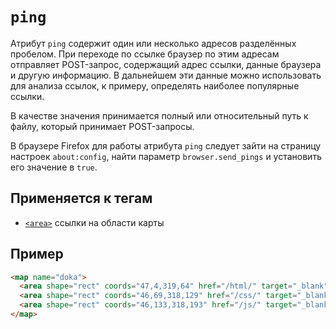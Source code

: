 # `ping`

Атрибут `ping` содержит один или несколько адресов разделённых пробелом. При переходе по ссылке браузер по этим адресам отправляет POST-запрос, содержащий адрес ссылки, данные браузера и другую информацию. В дальнейшем эти данные можно использовать для анализа ссылок, к примеру, определять наиболее популярные ссылки.

В качестве значения принимается полный или относительный путь к файлу, который принимает POST-запросы.

В браузере Firefox для работы атрибута `ping` следует зайти на страницу настроек `about:config`, найти параметр `browser.send_pings` и установить его значение в `true`.

## Применяется к тегам

- [`<area>`](../Tags/area.md) ссылки на области карты

## Пример

```html
<map name="doka">
  <area shape="rect" coords="47,4,319,64" href="/html/" target="_blank" alt="HTML" ping="<адрес>" />
  <area shape="rect" coords="46,69,318,129" href="/css/" target="_blank" alt="CSS" />
  <area shape="rect" coords="46,133,318,193" href="/js/" target="_blank" alt="JS" />
</map>
```
